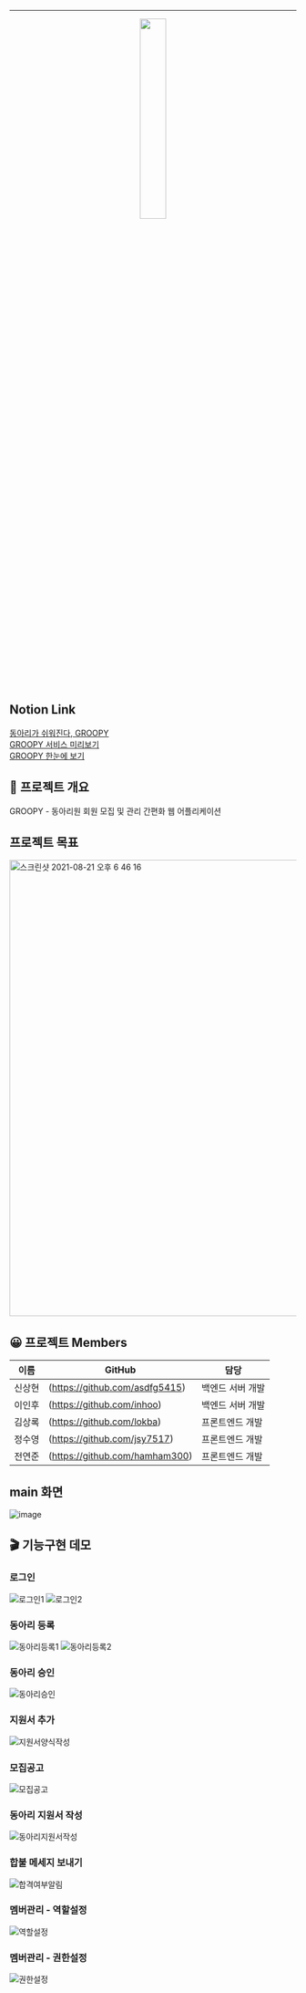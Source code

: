 ---

<p align="center">
<img src=https://user-images.githubusercontent.com/19235163/125189374-bd98f800-e272-11eb-8273-a23e4e1ea2bb.png width="30%"/>
</p>

## Notion Link
[동아리가 쉬워진다, GROOPY](https://www.notion.so/GROOPY-33cbed4df4424240bda1318a787809fb)<br>
[GROOPY 서비스 미리보기](https://www.notion.so/GROOPY-5caa2683e3294bb6b2961832f0646f19)<br>
[GROOPY 한눈에 보기 ](https://www.notion.so/GROOPY-a63127b3f24b4485b4ea2fb575f38a4d)<br>

## 💬 프로젝트 개요
GROOPY - 동아리원 회원 모집 및 관리 간편화 웹 어플리케이션

## 프로젝트 목표
<img width="800" alt="스크린샷 2021-08-21 오후 6 46 16" src="https://user-images.githubusercontent.com/19251499/130318001-90db8dba-e2b7-43b4-8a13-e5d910246e51.png">

## 😀 프로젝트 Members
|이름|GitHub|담당|
|------|---|---|
|신상현|(https://github.com/asdfg5415)|백엔드 서버 개발|
|이인후|(https://github.com/inhoo)|백엔드 서버 개발|
|김상록|(https://github.com/lokba) |프론트엔드 개발|
|정수영|(https://github.com/jsy7517)|프론트엔드 개발|
|전연준|(https://github.com/hamham300)|프론트엔드 개발|


## main 화면
![image](https://user-images.githubusercontent.com/19251499/130317572-e68177d6-760f-4ec7-bf5e-2246f02ea265.png)


## 🎬 기능구현 데모

### 로그인
![로그인1](https://user-images.githubusercontent.com/19251499/130317405-17633ab5-6154-4e96-b136-72ca6fbd172b.gif)
![로그인2](https://user-images.githubusercontent.com/19251499/130317412-666dbe78-d0cc-4a9d-a379-6530a1a04134.gif)

### 동아리 등록
![동아리등록1](https://user-images.githubusercontent.com/19251499/130317429-ec9e6d0f-b3a2-43d0-bd85-09433678a2c2.gif)
![동아리등록2](https://user-images.githubusercontent.com/19251499/130317435-be511275-fa82-465c-b0f3-5886512f17ae.gif)
### 동아리 승인
![동아리승인](https://user-images.githubusercontent.com/19251499/130317455-1711af3e-56cf-4c45-ba59-774d31667ea3.gif)
### 지원서 추가
![지원서양식작성](https://user-images.githubusercontent.com/19251499/130317446-7b0d283c-afc8-4f73-b227-a8b58a3d74e3.gif)
### 모집공고
![모집공고](https://user-images.githubusercontent.com/19251499/130317459-19ed595a-72e2-425e-b174-47ab04784ac5.gif)
### 동아리 지원서 작성
![동아리지원서작성](https://user-images.githubusercontent.com/19251499/130317461-705aede1-3407-4a0f-b9eb-68c796f51379.gif)
### 합불 메세지 보내기
![합격여부알림](https://user-images.githubusercontent.com/19251499/130317466-5e5c106f-8275-4ad0-b157-a8a7f3336763.gif)
### 멤버관리 - 역할설정
![역할설정](https://user-images.githubusercontent.com/19251499/130317469-58c33088-5ce1-47ee-8118-90eabd1a6500.gif)

### 멤버관리 - 권한설정
![권한설정](https://user-images.githubusercontent.com/19251499/130317471-559fc591-963e-4386-88d3-a3ffa1305f5b.gif)


